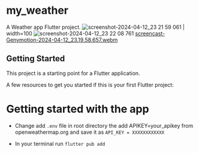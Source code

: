 # my_weather

A Weather app Flutter project.
![screenshot-2024-04-12_23 21 59 061](https://github.com/R-salton/my_weather/assets/84921448/f972ef62-5d39-43ec-9ef0-bd169dd736f2) | width=100
![screenshot-2024-04-12_23 22 08 761](https://github.com/R-salton/my_weather/assets/84921448/c646a186-fb37-4406-b000-7a999f8e688e)
[screencast-Genymotion-2024-04-12_23.19.58.657.webm](https://github.com/R-salton/my_weather/assets/84921448/008272cb-8574-49a7-8f1d-0ca015ee3985)



## Getting Started

This project is a starting point for a Flutter application.

A few resources to get you started if this is your first Flutter project:

# Getting started with the app

- Change add `.env` file in root directory the add APIKEY=your_apikey from openweathermap.org and save it as
  `API_KEY = XXXXXXXXXXXX`

- In your terminal run `flutter pub add`

